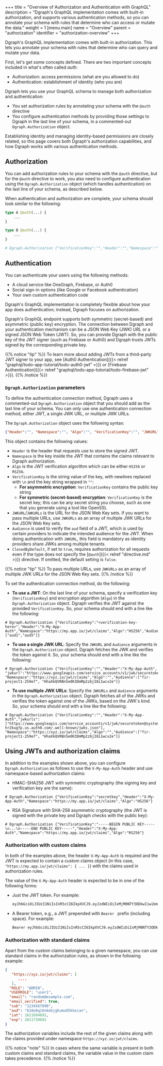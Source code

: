 +++
title = "Overview of Authorization and Authentication with GraphQL"
description = "Dgraph's GraphQL implementation comes with built-in authorization, and supports various authentication methods, so you can annotate your schema with rules that determine who can access or mutate the data."
weight = 1
[menu.main]
    name = "Overview"
    parent = "authorization"
    identifier = "authorization-overview"
+++

Dgraph's GraphQL implementation comes with built-in authorization. This lets you annotate your schema with rules that determine who can query and mutate your data.

First, let's get some concepts defined. There are two important concepts included in what's often called *auth*:

* Authorization: access permissions (what are you allowed to do)
* Authentication: establishment of identity (who you are)

Dgraph lets you use your GraphQL schema to manage both authorization and authentication:
* You set authorization rules by annotating your schema with the `@auth` directive
* You configure authentication methods by providing those settings to Dgraph in the last
line of your schema, in a commented-out `Dgraph.Authorization` object.

Establishing identity and managing identity-based permissions are closely related,
so this page covers both Dgraph's authorization capabilities, and how Dgraph works with
various authentication methods.

## Authorization

You can add authorization rules to your schema with the `@auth` directive, but
for the `@auth` directive to work, you also need to configure authentication
using the `Dgraph.Authorization` object (which handles authentication) on the
last line of your schema, as described below.

When authentication and authorization are complete, your schema should look similar to the following:

```graphql
type A @auth(...) {
    ...
}

type B @auth(...) {
    ...
}

# Dgraph.Authorization {"VerificationKey":"","Header":"","Namespace":"","Algo":"","Audience":[]}
```


## Authentication

You can authenticate your users using the following methods:
* A cloud service like OneGraph, Firebase, or Auth0
* Social sign-in options (like Google or Facebook authentication)
* Your own custom authentication code

Dgraph's GraphQL implementation is completely flexible about how your app does
authentication; instead, Dgraph focuses on authorization.  

Dgraph's GraphQL endpoint supports both symmetric (secret-based) and asymmetric (public key) 
encryption. The connection between Dgraph and your authentication mechanism can
be a JSON Web Key (JWK) URL or a signed JSON Web Token (JWT). So, you can provide
Dgraph with the public key of the JWT signer (such as Firebase or Auth0) and
Dgraph trusts JWTs signed by the corresponding private key.

{{% notice "tip" %}}
To learn more about adding JWTs from a third-party JWT signer to your app, see
[Auth0 Authentication]({{< relref "graphql/todo-app-tutorial/todo-auth0-jwt" >}}) or [Firebase Authentication]({{< relref "graphql/todo-app-tutorial/todo-firebase-jwt" >}}). {{% /notice %}}

### `Dgraph.Authorization` parameters

To define the authentication connection method, Dgraph uses a commented-out
`Dgraph.Authorization` object that you should add as the last line of your schema.
You can only use one authentication connection method, either JWT, a single JWK
URL, or multiple JWK URLs.

The `Dgraph.Authorization` object uses the following syntax:

```json
{"Header":"", "Namespace":"", "Algo":"", "VerificationKey":"", "JWKURL":"", "Audience":[], "ClosedByDefault": false}
```

This object contains the following values:
* `Header` is the header that requests use to store the signed JWT.
* `Namespace` is the key inside the JWT that contains the claims relevant to Dgraph authorization.
* `Algo` is the JWT verification algorithm which can be either `HS256` or `RS256`.
* `VerificationKey` is the string value of the key, with newlines replaced with `\n` and the key string wrapped in `""`:
  * **For asymmetric encryption**: `VerificationKey` contains the public key string
  * **For symmetric (secret-based) encryption**: `VerificationKey` is the secret key; this can be any secret string you choose, such as one that you generate using a tool like OpenSSL
* `JWKURL`/`JWKURLs` is the URL for the JSON Web Key sets. If you want to pass multiple URLs, use `JWKURLs` as an array of multiple JWK URLs for the JSON Web Key sets.
* `Audience` is used to verify the `aud` field of a JWT, which is used by certain providers to indicate the intended audience for the JWT. When doing authentication with `JWKURL`, this field is mandatory as identity providers share JWKs among multiple tenants.
* `ClosedByDefault`, if set to `true`, requires authorization for all requests even if the type does not specify the [`@auth`]({{< relref "directive.md" >}}) directive. If omitted, the default setting is `false`.

{{% notice "tip" %}}
To pass multiple URLs, use `JWKURLs` as an array of multiple JWK URLs for the JSON Web Key sets.
{{% /notice %}}

To set the authentication connection method, do the following:

* **To use a JWT**: On the last line of your schema, specify a verification key (`VerificationKey`) and encryption algorithm (`Algo`) in the `Dgraph.Authorization` object. Dgraph verifies the JWT against the provided `VerificationKey`. So, your schema should end with a line like the following:

```
# Dgraph.Authorization {"VerificationKey":"<verification-key-here>","Header":"X-My-App-Auth","Namespace":"https://my.app.io/jwt/claims","Algo":"HS256","Audience":["aud1","aud5"]}
```

* **To use a single JWK URL**: Specify the `JWKURL` and `Audience` arguments in the `Dgraph.Authorization` object. Dgraph fetches the JWK and verifies the token against it. So, your schema should end with a line like the following:

```
# Dgraph.Authorization {"VerificationKey":"","Header":"X-My-App-Auth", "jwkurl":"https://www.googleapis.com/service_accounts/v1/jwk/securetoken@system.gserviceaccount.com", "Namespace":"https://xyz.io/jwt/claims","Algo":"","Audience":["fir-project1-259e7", "HhaXkQVRBn5e0K3DmMp2zbjI8i1wcv2e"]}
```

* **To use multiple JWK URLs**: Specify the `JWKURLs` and `Audience` arguments in the `Dgraph.Authorization` object. Dgraph fetches all of the JWKs and verifies the token against one of the JWKs, based on the JWK's kind. So, your schema should end with a line like the following:

```
# Dgraph.Authorization {"VerificationKey":"","Header":"X-My-App-Auth","jwkurls":["https://www.googleapis.com/service_accounts/v1/jwk/securetoken@system.gserviceaccount.com","https://dev-hr2kugfp.us.auth0.com/.well-known/jwks.json"], "Namespace":"https://xyz.io/jwt/claims","Algo":"","Audience":["fir-project1-259e7", "HhaXkQVRBn5e0K3DmMp2zbjI8i1wcv2e"]}
```

## Using JWTs and authorization claims

In addition to the examples shown above, you can configure `Dgraph.Authorization` as follows
to use the `X-My-App-Auth` header and use namespace-based authorization claims:

- HMAC-SHA256 JWT with symmetric cryptography (the signing key and verification key are the same):

```
# Dgraph.Authorization {"VerificationKey":"secretkey","Header":"X-My-App-Auth","Namespace":"https://my.app.io/jwt/claims","Algo":"HS256"}
```

- RSA Signature with SHA-256 asymmetric cryptography (the JWT is signed with the private key and Dgraph checks with the public key):

```
# Dgraph.Authorization {"VerificationKey":"-----BEGIN PUBLIC KEY-----\n...\n-----END PUBLIC KEY-----","Header":"X-My-App-Auth","Namespace":"https://my.app.io/jwt/claims","Algo":"RS256"}
```

### Authorization with custom claims

In both of the examples above, the header `X-My-App-Auth` is required and the
JWT is expected to contain a custom claims object (in this case, `"https://my.app.io/jwt/claims": { ... }`) with the claims used in authorization rules.

The value of the `X-My-App-Auth` header is expected to be in one of the following forms:
* Just the JWT token. For example:
    ```txt
    eyJhbGciOiJIUzI1NiIsInR5cCI6IkpXVCJ9.eyJzdWIiOiIxMjM0NTY3ODkwIiwibmFtZSI6IkpvaG4gRG9lIiwiaWF0IjoxNTE2MjM5MDIyLCJodHRwczovL215LmFwcC5pby9qd3QvY2xhaW1zIjp7fX0.Pjlxpf-3FhH61EtHBRo2g1amQPRi0pNwoLUooGbxIho
    ```

* A Bearer token, e.g., a JWT prepended with `Bearer ` prefix (including space). For example:
    ```txt
    Bearer eyJhbGciOiJIUzI1NiIsInR5cCI6IkpXVCJ9.eyJzdWIiOiIxMjM0NTY3ODkwIiwibmFtZSI6IkpvaG4gRG9lIiwiaWF0IjoxNTE2MjM5MDIyLCJodHRwczovL215LmFwcC5pby9qd3QvY2xhaW1zIjp7fX0.Pjlxpf-3FhH61EtHBRo2g1amQPRi0pNwoLUooGbxIho
    ```

### Authorization with standard claims

Apart from the custom claims belonging to a given namespace, you can use standard claims in the authorization rules, as shown in the following example:

```json
{
   "https://xyz.io/jwt/claims": [
      ....
   ],
  "ROLE": "ADMIN",
  "USERROLE": "user1",
  "email": "random@example.com",
  "email_verified": true,
  "sub": "1234567890",
  "aud": "63do0q16n6ebjgkumu05kkeian",
  "iat": 1611694692,
  "exp": 2611730692
}
```

The authorization variables include the rest of the given claims along with the claims provided under namespace `https://xyz.io/jwt/claims`.

{{% notice "note" %}}
In cases where the same variable is present in both custom claims and standard claims, the variable value in the custom claim takes precedence.
{{% /notice %}}
